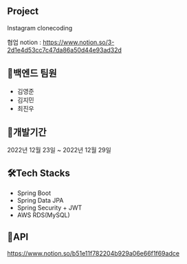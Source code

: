 ## Project 
Instagram clonecoding

협업 notion : https://www.notion.so/3-2d1e4d53cc7c47da86a50d44e93ad32d


## 👯백엔드 팀원

- 김영준
- 김지민
- 최진우



## 📆개발기간
2022년 12월 23일 ~ 2022년 12월 29일  


## 🛠️Tech Stacks
* Spring Boot
* Spring Data JPA
* Spring Security + JWT
* AWS RDS(MySQL)  


## 👀API
https://www.notion.so/b51e11f782204b929a06e66f1f69adce

